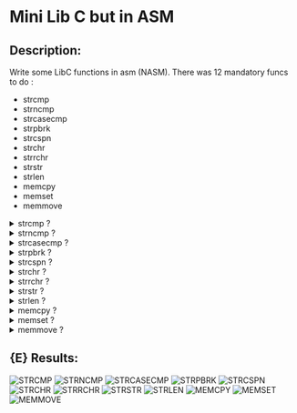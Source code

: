 # Mini Lib C but in ASM

## Description:

Write some LibC functions in asm (NASM).
There was 12 mandatory funcs to do :
- strcmp
- strncmp
- strcasecmp
- strpbrk
- strcspn
- strchr
- strrchr
- strstr
- strlen
- memcpy
- memset
- memmove

<details>
<summary>strcmp ?</summary>
<br>
            • int strcmp(const char *s1, const char *s2);
<br>
The  strcmp()  function compares the two strings s1 and s2.
strcmp() returns an integer indicating the result of the comparison, as
       follows:

       • 0, if the s1 and s2 are equal;
       • a negative value if s1 is less than s2;
       • a positive value if s1 is greater than s2.
</details>



<details>
<summary>strncmp ?</summary>
<br>
            • int strncmp(const char *s1, const char *s2, size_t n);
<br>
The `strncmp()` function compares the first `n` characters of the two strings `s1` and `s2`.
`strncmp()` returns an integer indicating the result of the comparison, as 
        follows:
        
        • 0, if the first n characters of s1 and s2 are equal;
        • a negative value if the first differing character in s1 is less than the corresponding character in s2;
        • a positive value if the first differing character in s1 is greater than the corresponding character in s2.
</details>


<details>
<summary>strcasecmp ?</summary>
<br>
            • int strcasecmp(const char *s1, const char *s2);
<br>
The `strcasecmp()` function compares the two strings `s1` and `s2` ignoring case.
`strcasecmp()` returns an integer indicating the result of the comparison, as 
        follows:

        • 0, if the s1 and s2 are equal (case-insensitive);
        • a negative value if s1 is less than s2 (case-insensitive);
        • a positive value if s1 is greater than s2 (case-insensitive).
</details>


<details>
<summary>strpbrk ?</summary>
<br>
    • char *strpbrk(const char *s1, const char *s2);
<br>
The `strpbrk()` function locates the first occurrence in the string `s1` of any character from the string `s2`.
`strpbrk()` returns a pointer to the location of the first matching character or a null pointer if no match is found.
</details>



<details>
<summary>strcspn ?</summary>
<br>
            • size_t strcspn(const char *s1, const char *s2);
<br>
The `strcspn()` function calculates the length of the initial segment of the string `s1` that consists of characters not in the string `s2`.
`strcspn()` returns the number of characters in the initial segment until the first occurrence of any character from `s2`.
</details>


<details>
<summary>strchr ?</summary>
<br>
            • char *strchr(const char *s, int c);
<br>
The strchr() function locates the first occurrence of the specified character (c) in the string pointed to by s.
strchr() returns a pointer to the located character, or NULL if the character is not found in the string.
</details>


<details>
<summary>strrchr ?</summary>
<br>
            • char *strrchr(const char *s, int c);
<br>
The strrchr() function locates the last occurrence of the specified character (c) in the string pointed to by s.
strrchr() returns a pointer to the located character, or NULL if the character is not found in the string.
</details>


<details>
<summary>strstr ?</summary>
<br>
            • char *strstr(const char *haystack, const char *needle);
<br>
The strstr() function finds the first occurrence of the substring needle in the string haystack.
strstr() returns a pointer to the located substring, or NULL if the substring is not found in the string.
</details>


<details>
<summary>strlen ?</summary>
<br>
            • size_t strlen(const char *s);
<br>
The strlen() function calculates the length of the string pointed to by s, excluding the terminating null byte ('\0').
strlen() returns the number of characters in the string.
</details>


<details>
<summary>memcpy ?</summary>
<br>

            • void *memcpy(void *dest, const void *src, size_t n);
<br>
The memcpy() function copies n bytes from the source memory area (src) to the destination memory area (dest).
:triangular_flag_on_post: The function does not check for the overlapping of source and destination memory blocks.

The parameters are as follows:

        dest: A pointer to the destination memory area where the data will be copied.
        src: A pointer to the source memory area from where the data will be copied.
        n: The number of bytes to be copied.
.
</details>


<details>
<summary>memset ?</summary>
<br>
            • void *memset(void *s, int c, size_t n);
<br>
The memset() function fills the first n bytes of the memory area pointed to by s with the constant byte c.

The parameters are as follows:

        s: A pointer to the memory area to be filled.
        c: The byte value to be set.
        n: The number of bytes to be set to the value c.

</details>

<details>
<summary>memmove ?</summary>
<br>
    void *memmove(void *dest, const void *src, size_t n);
<br>
The memmove() function copies n bytes from the source memory area (src) to the destination memory area (dest). It handles overlapping memory regions correctly, ensuring that the data is copied accurately regardless of the potential overlap.

The parameters are as follows:

        dest: A pointer to the destination memory area where the data will be copied.
        src: A pointer to the source memory area from where the data will be copied.
        n: The number of bytes to be copied.

Unlike memcpy, memmove is safe to use when the source and destination memory areas overlap. It provides a reliable way to move data within a buffer without unintended side effects.
</details>

## {E} Results:

![STRCMP](https://progress-bar.dev/100/?title=strcmp&color=0F2300)
![STRNCMP](https://progress-bar.dev/90/?title=strncmp&color=0F2300)
![STRCASECMP](https://progress-bar.dev/100/?title=strcasecmp&color=0F2300)
![STRPBRK](https://progress-bar.dev/100/?title=strpbrk&color=0F2300)
![STRCSPN](https://progress-bar.dev/100/?title=strcspn&color=0F2300)
![STRCHR](https://progress-bar.dev/100/?title=strchr&color=0F2300)
![STRRCHR](https://progress-bar.dev/100/?title=strrchr&color=0F2300)
![STRSTR](https://progress-bar.dev/100/?title=strstr&color=0F2300)
![STRLEN](https://progress-bar.dev/100/?title=strlen&color=0F2300)
![MEMCPY](https://progress-bar.dev/100/?title=memcpy&color=0F2300)
![MEMSET](https://progress-bar.dev/100/?title=memset&color=0F2300)
![MEMMOVE](https://progress-bar.dev/0/?title=memmove&color=000000)
